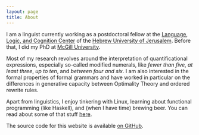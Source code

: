 ```yaml
---
layout: page
title: About
---
```


I am a linguist currently working as a postdoctoral fellow at the [Language,
Logic, and Cognition Center][llcc] of the [Hebrew University of
Jerusalem][huji]. Before that, I did my PhD at [McGill University][mcgill].

[llcc]: https://scholars.huji.ac.il/llcc
[huji]: https://new.huji.ac.il/
[mcgill]: https://www.mcgill.ca/

Most of my research revolves around the interpretation of quantificational
expressions, especially so-called modified numerals, like *fewer than five*,
*at least three*, *up to ten*, and *between four and six*. I am also interested
in the formal properties of formal grammars and have worked in particular on
the differences in generative capacity between Optimality Theory and ordered
rewrite rules.

Apart from linguistics, I enjoy tinkering with Linux, learning about functional
programming (like Haskell), and (when I have time) brewing beer. You can read
about some of that stuff [here](/blog).

The source code for this website is available [on GitHub][repo].

[me-gh]: https://github.com/brianbuccola
[repo]: https://github.com/brianbuccola/brianbuccola.github.io
